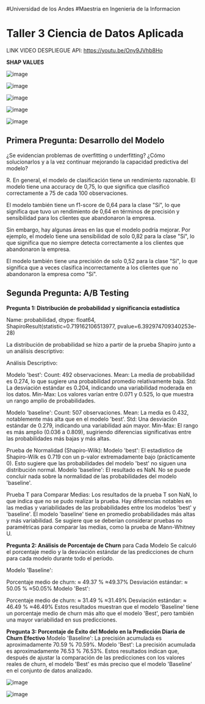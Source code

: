 #Universidad de los Andes
#Maestria en Ingenieria de la Informacion
# Taller 3 Ciencia de Datos Aplicada


LINK VIDEO DESPLIEGUE API: https://youtu.be/Ony9JVhb8Ho

**SHAP VALUES**

![image](https://github.com/asertas14/taller3_ciencia_aplicada/assets/141885465/e9c24079-31e9-4a82-a6c9-885fb6f4fa48)

![image](https://github.com/asertas14/taller3_ciencia_aplicada/assets/141885465/47659a84-b557-417c-b84c-152237349688)

![image](https://github.com/asertas14/taller3_ciencia_aplicada/assets/141885465/ee8cbcd2-7a2c-4d00-b08f-59bf3d265d54)

![image](https://github.com/asertas14/taller3_ciencia_aplicada/assets/141885465/eabc9595-407e-424d-aa61-626f98344bde)

![image](https://github.com/asertas14/taller3_ciencia_aplicada/assets/141885465/64cf42a8-db8c-44b2-8448-30258767dc3a)


## Primera Pregunta: Desarrollo del Modelo
¿Se evidencian problemas de overfitting o underfitting? ¿Cómo solucionarlos y a la vez continuar mejorando la capacidad predictiva del modelo?

R. En general, el modelo de clasificación tiene un rendimiento razonable. El modelo tiene una accuracy de 0,75, lo que significa que clasificó correctamente a 75 de cada 100 observaciones.

El modelo también tiene un f1-score de 0,64 para la clase "Sí", lo que significa que tuvo un rendimiento de 0,64 en términos de precisión y sensibilidad para los clientes que abandonaron la empresa.

Sin embargo, hay algunas áreas en las que el modelo podría mejorar. Por ejemplo, el modelo tiene una sensibilidad de solo 0,82 para la clase "Sí", lo que significa que no siempre detecta correctamente a los clientes que abandonaron la empresa.

El modelo también tiene una precisión de solo 0,52 para la clase "Sí", lo que significa que a veces clasifica incorrectamente a los clientes que no abandonaron la empresa como "Sí".

## Segunda Pregunta: A/B Testing

**Pregunta 1: Distribución de probabilidad y significancia estadística**

 Name: probabilidad, dtype: float64,
 ShapiroResult(statistic=0.719162106513977, pvalue=6.392974709340253e-28)

 La distribución de probabilidad se hizo a partir de la prueba Shapiro junto a un análisis descriptivo:
 
Análisis Descriptivo:

Modelo 'best':
Count: 492 observaciones.
Mean: La media de probabilidad es 0.274, lo que sugiere una probabilidad promedio relativamente baja.
Std: La desviación estándar es 0.204, indicando una variabilidad moderada en los datos.
Min-Max: Los valores varían entre 0.071 y 0.525, lo que muestra un rango amplio de probabilidades.

Modelo 'baseline':
Count: 507 observaciones.
Mean: La media es 0.432, notablemente más alta que en el modelo 'best'.
Std: Una desviación estándar de 0.279, indicando una variabilidad aún mayor.
Min-Max: El rango es más amplio (0.036 a 0.809), sugiriendo diferencias significativas entre las probabilidades más bajas y más altas.

Prueba de Normalidad (Shapiro-Wilk):
Modelo 'best': El estadístico de Shapiro-Wilk es 0.719 con un p-valor extremadamente bajo (prácticamente 0). Esto sugiere que las probabilidades del modelo 'best' no siguen una distribución normal.
Modelo 'baseline': El resultado es NaN. No se puede concluir nada sobre la normalidad de las probabilidades del modelo 'baseline'.

Prueba T para Comparar Medias:
Los resultados de la prueba T son NaN, lo que indica que no se pudo realizar la prueba. Hay diferencias notables en las medias y variabilidades de las probabilidades entre los modelos 'best' y 'baseline'. El modelo 'baseline' tiene en promedio probabilidades más altas y más variabilidad. Se sugiere que se deberían considerar pruebas no paramétricas para comparar las medias, como la prueba de Mann-Whitney U.

**Pregunta 2: Análisis de Porcentaje de Churn**
para Cada Modelo Se calculó el porcentaje medio y la desviación estándar de las predicciones de churn para cada modelo durante todo el período.

Modelo 'Baseline':

Porcentaje medio de churn: ≈ 49.37 % ≈49.37% Desviación estándar: ≈ 50.05 % ≈50.05% Modelo 'Best':

Porcentaje medio de churn: ≈ 31.49 % ≈31.49% Desviación estándar: ≈ 46.49 % ≈46.49% 
Estos resultados muestran que el modelo 'Baseline' tiene un porcentaje medio de churn más alto que el modelo 'Best', pero también una mayor variabilidad en sus predicciones.

**Pregunta 3: Porcentaje de Éxito del Modelo en la Predicción Diaria de Churn Efectivo**
Modelo 'Baseline': La precisión acumulada es aproximadamente 70.59 % 70.59%.
Modelo 'Best': La precisión acumulada es aproximadamente 76.53 % 76.53%.
Estos resultados indican que, después de ajustar la comparación de las predicciones con los valores reales de churn, el modelo 'Best' es más preciso que el modelo 'Baseline' en el conjunto de datos analizado.

![image](https://github.com/asertas14/taller3_ciencia_aplicada/assets/141885465/f463c444-eea1-4696-8430-2471669a6023)

![image](https://github.com/asertas14/taller3_ciencia_aplicada/assets/141885465/80c7b387-1440-4c5b-97aa-ff04afd00f7e)


